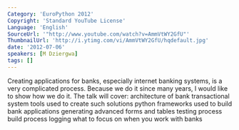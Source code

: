 ```yaml
---
Category: 'EuroPython 2012'
Copyright: 'Standard YouTube License'
Language: 'English'
SourceUrl: '"http://www.youtube.com/watch?v=AmmVtWY2GfU"'
ThumbnailUrl: 'http://i.ytimg.com/vi/AmmVtWY2GfU/hqdefault.jpg'
date: '2012-07-06'
speakers: [M Dziergwa]
tags: []
---
```

Creating applications for banks, especially internet banking systems, is a
very complicated process. Because we do it since many years, I would like to
show how we do it. The talk will cover: architecture of bank transactional
system tools used to create such solutions python frameworks used to build
bank applications generating advanced forms and tables testing process build
process logging what to focus on when you work with banks

